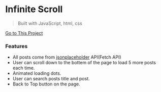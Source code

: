 # Infinite Scroll
> Built with JavaScript, html, css

[Go to This Project](https://kbingjie.com/InfiniteScroll/)

### Features
- All posts come from [jsonplaceholder](https://jsonplaceholder.typicode.com/) API(Fetch API)
- User can scroll down to the bottem of the page to load 5 more posts each time.
- Animated loading dots.
- User can search posts title and post.
- Back to Top button on the page.

